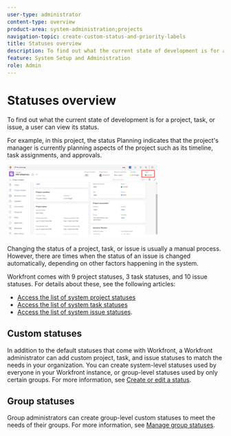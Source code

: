 ```yaml
---
user-type: administrator
content-type: overview
product-area: system-administration;projects
navigation-topic: create-custom-status-and-priority-labels
title: Statuses overview
description: To find out what the current state of development is for a project, task, or issue, a user can view its status.
feature: System Setup and Administration
role: Admin
---
```


# Statuses overview

To find out what the current state of development is for a project, task, or issue, a user can view its status.

For example, in this project, the status Planning indicates that the project's manager is currently planning aspects of the project such as its timeline, task assignments, and approvals.

![](assets/statuses-overview-350x169.png)

Changing the status of a project, task, or issue is usually a manual process. However, there are times when the status of an issue is changed automatically, depending on other factors happening in the system.

Workfront comes with 9 project statuses, 3 task statuses, and 10 issue statuses. For details about these, see the following articles:

* [Access the list of system project statuses](../../../administration-and-setup/customize-workfront/creating-custom-status-and-priority-labels/project-statuses.md) 
* [Access the list of system task statuses](../../../administration-and-setup/customize-workfront/creating-custom-status-and-priority-labels/task-statuses.md) 
* [Access the list of system issue statuses](../../../administration-and-setup/customize-workfront/creating-custom-status-and-priority-labels/issue-statuses.md).

## Custom statuses

In addition to the default statuses that come with Workfront, a Workfront administrator can add custom project, task, and issue statuses to match the needs in your organization. You can create system-level statuses used by everyone in your Workfront instance, or group-level statuses used by only certain groups. For more information, see [Create or edit a status](../../../administration-and-setup/customize-workfront/creating-custom-status-and-priority-labels/create-or-edit-a-status.md).

## Group statuses

Group administrators can create group-level custom statuses to meet the needs of their groups. For more information, see [Manage group statuses](../../../administration-and-setup/manage-groups/manage-group-statuses/manage-group-statuses.md).
